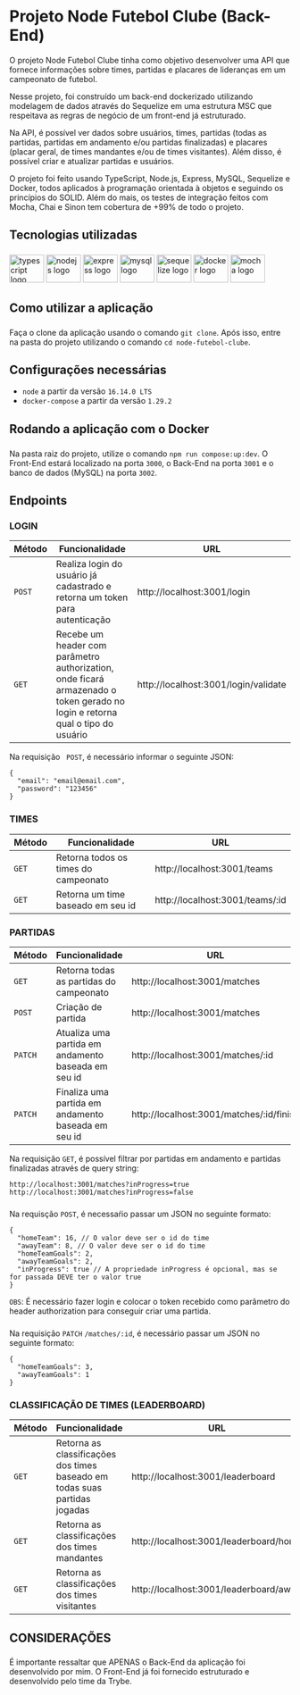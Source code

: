 # Projeto Node Futebol Clube (Back-End)

O projeto Node Futebol Clube tinha como objetivo desenvolver uma API que fornece informações sobre times, partidas e placares de lideranças em um campeonato de futebol.

Nesse projeto, foi construído um back-end dockerizado utilizando modelagem de dados através do Sequelize em uma estrutura MSC que respeitava as regras de negócio de um front-end já estruturado.

Na API, é possível ver dados sobre usuários, times, partidas (todas as partidas, partidas em andamento e/ou partidas finalizadas) e placares (placar geral, de times mandantes e/ou de times visitantes). Além disso, é possível criar e atualizar partidas e usuários.

O projeto foi feito usando TypeScript, Node.js, Express, MySQL, Sequelize e Docker, todos aplicados à programação orientada à objetos e seguindo os princípios do SOLID. Além do mais, os testes de integração feitos com Mocha, Chai e Sinon tem cobertura de +99% de todo o projeto.

###

<h2 align="left">Tecnologias utilizadas</h2>

###

<div align="left">
  <img src="https://cdn.jsdelivr.net/gh/devicons/devicon/icons/typescript/typescript-original.svg" height="50" width="62" alt="typescript logo"  />
  <img src="https://cdn.jsdelivr.net/gh/devicons/devicon/icons/nodejs/nodejs-original.svg" height="50" width="62"" alt="nodejs logo"  />
  <img src="https://cdn.jsdelivr.net/gh/devicons/devicon/icons/express/express-original.svg"height="50" width="62" alt="express logo"  />
  <img src="https://cdn.jsdelivr.net/gh/devicons/devicon/icons/mysql/mysql-original.svg" height="50" width="62" alt="mysql logo"  />
  <img src="https://cdn.jsdelivr.net/gh/devicons/devicon/icons/sequelize/sequelize-original.svg" height="50" width="62" alt="sequelize logo"  />
  <img src="https://cdn.jsdelivr.net/gh/devicons/devicon/icons/docker/docker-original.svg" height="50" width="62" alt="docker logo"  />
  <img src="https://cdn.jsdelivr.net/gh/devicons/devicon/icons/mocha/mocha-plain.svg" height="50" width="62" alt="mocha logo"  />
</div>

###


<h2 align="left">Como utilizar a aplicação</h2>

###

Faça o clone da aplicação usando o comando `git clone`. Após isso, entre na pasta do projeto utilizando o comando `cd node-futebol-clube`.

###

<h2 align="left">Configurações necessárias</h2>

- `node` a partir da versão `16.14.0 LTS`
- `docker-compose` a partir da versão `1.29.2`

###

<h2 align="left">Rodando a aplicação com o Docker</h2>

###

Na pasta raiz do projeto, utilize o comando `npm run compose:up:dev`. O Front-End estará localizado na porta `3000`, o Back-End na porta `3001` e o banco de dados (MySQL) na porta `3002`.

###

<h2 align="left">Endpoints</h2>

<h3 align="left">LOGIN</h3>

| Método | Funcionalidade | URL |
|---|---|---|
| `POST` | Realiza login do usuário já cadastrado e retorna um token para autenticação | http://localhost:3001/login |
| `GET` |  Recebe um header com parâmetro authorization, onde ficará armazenado o token gerado no login e retorna qual o tipo do usuário  | http://localhost:3001/login/validate |

Na requisição ` POST`, é necessário informar o seguinte JSON:

```
{
  "email": "email@email.com",
  "password": "123456"
}
```

<h3 align="left">TIMES</h3>

| Método | Funcionalidade | URL |
|---|---|---|
| `GET` | Retorna todos os times do campeonato | http://localhost:3001/teams |
| `GET` | Retorna um time baseado em seu id | http://localhost:3001/teams/:id |


<h3 align="left">PARTIDAS</h3>

| Método | Funcionalidade | URL |
|---|---|---|
| `GET` | Retorna todas as partidas do campeonato | http://localhost:3001/matches |
| `POST` | Criação de partida | http://localhost:3001/matches |
| `PATCH` | Atualiza uma partida em andamento baseada em seu id | http://localhost:3001/matches/:id |
| `PATCH` | Finaliza uma partida em andamento baseada em seu id | http://localhost:3001/matches/:id/finish |

Na requisição `GET`, é possível filtrar por partidas em andamento e partidas finalizadas através de query string:

```
http://localhost:3001/matches?inProgress=true
http://localhost:3001/matches?inProgress=false
```
###

Na requisção `POST`, é necessaŕio passar um JSON no seguinte formato:

```
{
  "homeTeam": 16, // O valor deve ser o id do time
  "awayTeam": 8, // O valor deve ser o id do time
  "homeTeamGoals": 2,
  "awayTeamGoals": 2,
  "inProgress": true // A propriedade inProgress é opcional, mas se for passada DEVE ter o valor true
}
```

` OBS `: É necessário fazer login e colocar o token recebido como parâmetro do header authorization para conseguir criar uma partida.

###
###

Na requisição `PATCH` ` /matches/:id `, é necessário passar um JSON no seguinte formato:

```
{
  "homeTeamGoals": 3,
  "awayTeamGoals": 1
}
```


<h3 align="left">CLASSIFICAÇÃO DE TIMES (LEADERBOARD)</h3>

| Método | Funcionalidade | URL |
|---|---|---|
| `GET` | Retorna as classificações dos times baseado em todas suas partidas jogadas | http://localhost:3001/leaderboard |
| `GET` | Retorna as classificações dos times mandantes | http://localhost:3001/leaderboard/home |
| `GET` | Retorna as classificações dos times visitantes | http://localhost:3001/leaderboard/away |
                
###
                
<h2 align="left">CONSIDERAÇÕES</h2>
                              
###
                
É importante ressaltar que APENAS o Back-End da aplicação foi desenvolvido por mim. O Front-End já foi fornecido estruturado e desenvolvido pelo time da Trybe.
